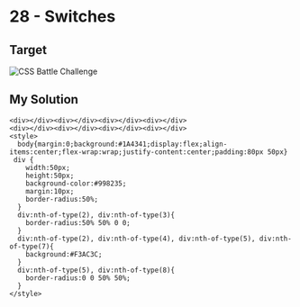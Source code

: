 # 28 - Switches

## Target

![CSS Battle Challenge](https://cssbattle.dev/targets/28.png)

## My Solution

```
<div></div><div></div><div></div><div></div>
<div></div><div></div><div></div><div></div>
<style>
  body{margin:0;background:#1A4341;display:flex;align-items:center;flex-wrap:wrap;justify-content:center;padding:80px 50px}
 div {
  	width:50px;
    height:50px;
    background-color:#998235;
    margin:10px;
    border-radius:50%;
  }
  div:nth-of-type(2), div:nth-of-type(3){
    border-radius:50% 50% 0 0;
  }
  div:nth-of-type(2), div:nth-of-type(4), div:nth-of-type(5), div:nth-of-type(7){
    background:#F3AC3C;
  }
  div:nth-of-type(5), div:nth-of-type(8){
    border-radius:0 0 50% 50%;
  }
</style>
```
